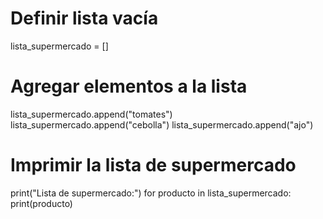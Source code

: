# Definir lista vacía
lista_supermercado = []

# Agregar elementos a la lista
lista_supermercado.append("tomates")
lista_supermercado.append("cebolla")
lista_supermercado.append("ajo")

# Imprimir la lista de supermercado
print("Lista de supermercado:")
for producto in lista_supermercado:
    print(producto)
